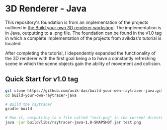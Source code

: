 3D Renderer - Java
=================================

This repository's foundation is from an implementation of the projects outlined in [the Build your own 3D renderer workshop](https://avik-das.github.io/build-your-own-raytracer/). The implementation is in Java, outputting to a .png file. The foundation can be found in the v1.0 tag in which a complete implementation of the projects from avikdas's tutorial is located.

After completing the tutorial, I idependently expanded the functionality of the 3D renderer with the first goal being a to have a constantly refreshing scene in which the scene objects gain the ability of movement and collision.

Quick Start for v1.0 tag
-----------

```sh
git clone https://github.com/avik-das/build-your-own-raytracer-java.git
cd build-your-own-raytracer-java

# Build the raytracer
gradle build

# Run it, outputting to a file called "test.png" in the current directory
java -jar build/libs/raytracer-java-1.0-SNAPSHOT.jar test.png
```